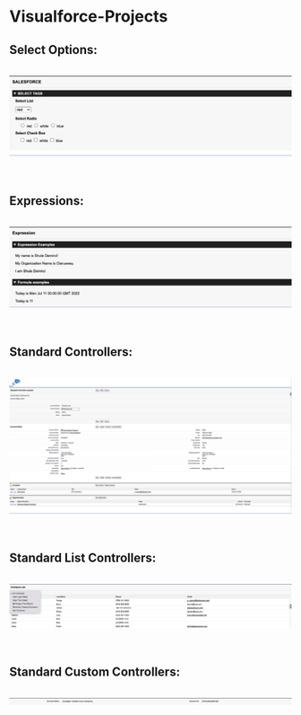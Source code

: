 # Visualforce-Projects

<h2>Select Options:</h2>

<p align="center">
<br/>
<img src="SelectOptions.png"/>
<br />
<br />
  <br/>

<h2>Expressions:</h2>

<p align="center">
<br/>
<img src="Expressions.png"/>
<br />
<br />
  <br/>
<h2>Standard Controllers:</h2>
<br/>
<img src=StandardController.png/>
<br />
<br />
  <br/>

<h2>Standard List Controllers:</h2>
<br/>
<img src=StandardListController.png/>
<br />
<br />
  <br/>

<h2>Standard Custom Controllers:</h2>
<br/>
<img src=StandardCustomController.png/>
<br />
<br />
  <br/>

